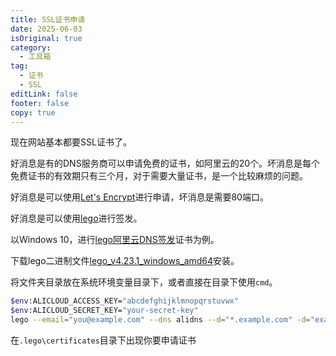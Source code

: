 ```yaml
---
title: SSL证书申请
date: 2025-06-03
isOriginal: true
category:
  - 工具箱
tag:
  - 证书
  - SSL
editLink: false
footer: false
copy: true
---
```


现在网站基本都要SSL证书了。

好消息是有的DNS服务商可以申请免费的证书，如阿里云的20个。坏消息是每个免费证书的有效期只有三个月，对于需要大量证书，是一个比较麻烦的问题。

好消息是可以使用[Let's Encrypt](https://letsencrypt.org/zh-cn/)进行申请，坏消息是需要80端口。

好消息是可以使用[lego](https://github.com/go-acme/lego)进行签发。

以Windows 10，进行[lego阿里云DNS签发](https://go-acme.github.io/lego/dns/alidns/)证书为例。

下载lego二进制文件[lego_v4.23.1_windows_amd64](https://github.com/go-acme/lego/releases)安装。

将文件夹目录放在系统环境变量目录下，或者直接在目录下使用`cmd`。

```bash
$env:ALICLOUD_ACCESS_KEY="abcdefghijklmnopqrstuvwx"
$env:ALICLOUD_SECRET_KEY="your-secret-key"
lego --email="you@example.com" --dns alidns --d="*.example.com" -d="example.com" run
```

在`.lego\certificates`目录下出现你要申请证书


